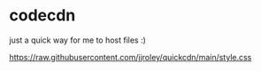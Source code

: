 # codecdn

just a quick way for me to host files :)

https://raw.githubusercontent.com/jjroley/quickcdn/main/style.css
